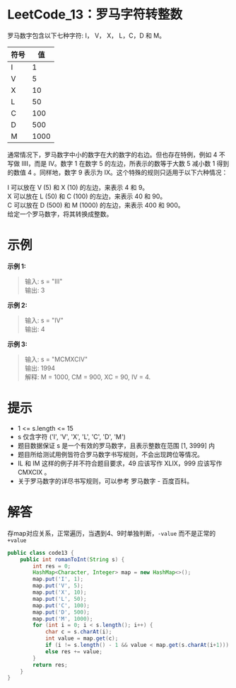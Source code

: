 # LeetCode_13：罗马字符转整数
罗马数字包含以下七种字符: I， V， X， L，C，D 和 M。

| 符号 | 	值    |
|----|-------|
| I  | 	1    |
| V  | 	5    |
| X  | 	10   |
| L  | 	50   |
| C  | 	100  |
| D  | 	500  |
| M  | 	1000 |

通常情况下，罗马数字中小的数字在大的数字的右边。但也存在特例，例如 4 不写做 IIII，而是 IV。数字 1 在数字 5 的左边，所表示的数等于大数 5 减小数 1 得到的数值 4 。同样地，数字 9 表示为 IX。这个特殊的规则只适用于以下六种情况：

I 可以放在 V (5) 和 X (10) 的左边，来表示 4 和 9。  
X 可以放在 L (50) 和 C (100) 的左边，来表示 40 和 90。  
C 可以放在 D (500) 和 M (1000) 的左边，来表示 400 和 900。  
给定一个罗马数字，将其转换成整数。

# 示例

**示例 1:**

>输入: s = "III"  
输出: 3

**示例 2:**

>输入: s = "IV"  
输出: 4

**示例 3:**

>输入: s = "MCMXCIV"  
输出: 1994  
解释: M = 1000, CM = 900, XC = 90, IV = 4.


# 提示

- 1 <= s.length <= 15
- s 仅含字符 ('I', 'V', 'X', 'L', 'C', 'D', 'M')
- 题目数据保证 s 是一个有效的罗马数字，且表示整数在范围 [1, 3999] 内
- 题目所给测试用例皆符合罗马数字书写规则，不会出现跨位等情况。
- IL 和 IM 这样的例子并不符合题目要求，49 应该写作 XLIX，999 应该写作 CMXCIX 。
- 关于罗马数字的详尽书写规则，可以参考 罗马数字 - 百度百科。

# 解答
存map对应关系，正常遍历，当遇到4、9时单独判断，`-value` 而不是正常的 `+value`
```java
public class code13 {
    public int romanToInt(String s) {
        int res = 0;
        HashMap<Character, Integer> map = new HashMap<>();
        map.put('I', 1);
        map.put('V', 5);
        map.put('X', 10);
        map.put('L', 50);
        map.put('C', 100);
        map.put('D', 500);
        map.put('M', 1000);
        for (int i = 0; i < s.length(); i++) {
            char c = s.charAt(i);
            int value = map.get(c);
            if (i != s.length() - 1 && value < map.get(s.charAt(i+1))) res -= value;
            else res += value;
        }
        return res;
    }
}
```